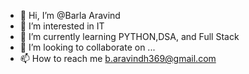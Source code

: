 - 👋 Hi, I’m @Barla Aravind
- 👀 I’m interested in IT
- 🌱 I’m currently learning PYTHON,DSA, and Full Stack
- 💞️ I’m looking to collaborate on ...
- 📫 How to reach me b.aravindh369@gmail.com

<!---
8712450550/8712450550 is a ✨ special ✨ repository because its `README.md` (this file) appears on your GitHub profile.
You can click the Preview link to take a look at your changes.
--->

